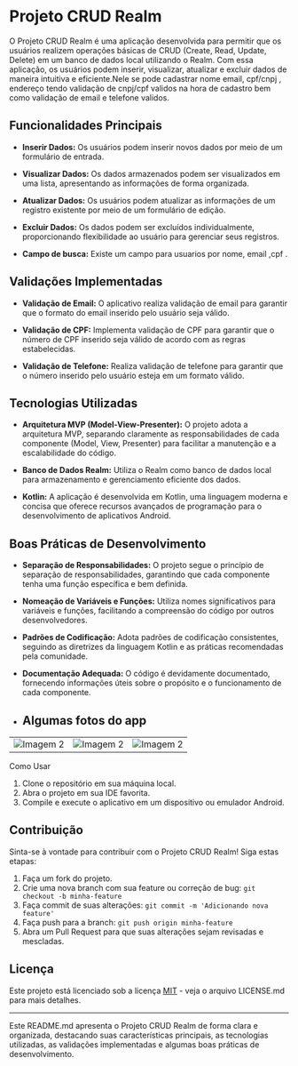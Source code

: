 # Projeto CRUD Realm

O Projeto CRUD Realm é uma aplicação desenvolvida para permitir que os usuários realizem operações básicas de CRUD (Create, Read, Update, Delete) em um banco de dados local utilizando o Realm. Com essa aplicação, os usuários podem inserir, visualizar, atualizar e excluir dados de maneira intuitiva e eficiente.Nele se pode cadastrar nome email, cpf/cnpj , endereço tendo validação de cnpj/cpf validos na hora de cadastro bem como validação de email e telefone validos. 

## Funcionalidades Principais

- **Inserir Dados:** Os usuários podem inserir novos dados por meio de um formulário de entrada.

- **Visualizar Dados:** Os dados armazenados podem ser visualizados em uma lista, apresentando as informações de forma organizada.

- **Atualizar Dados:** Os usuários podem atualizar as informações de um registro existente por meio de um formulário de edição.

- **Excluir Dados:** Os dados podem ser excluídos individualmente, proporcionando flexibilidade ao usuário para gerenciar seus registros.

- **Campo de busca:** Existe um campo para usuarios por nome, email ,cpf .

## Validações Implementadas

- **Validação de Email:** O aplicativo realiza validação de email para garantir que o formato do email inserido pelo usuário seja válido.

- **Validação de CPF:** Implementa validação de CPF para garantir que o número de CPF inserido seja válido de acordo com as regras estabelecidas.

- **Validação de Telefone:** Realiza validação de telefone para garantir que o número inserido pelo usuário esteja em um formato válido.

## Tecnologias Utilizadas

- **Arquitetura MVP (Model-View-Presenter):** O projeto adota a arquitetura MVP, separando claramente as responsabilidades de cada componente (Model, View, Presenter) para facilitar a manutenção e a escalabilidade do código.

- **Banco de Dados Realm:** Utiliza o Realm como banco de dados local para armazenamento e gerenciamento eficiente dos dados.

- **Kotlin:** A aplicação é desenvolvida em Kotlin, uma linguagem moderna e concisa que oferece recursos avançados de programação para o desenvolvimento de aplicativos Android.

## Boas Práticas de Desenvolvimento

- **Separação de Responsabilidades:** O projeto segue o princípio de separação de responsabilidades, garantindo que cada componente tenha uma função específica e bem definida.

- **Nomeação de Variáveis e Funções:** Utiliza nomes significativos para variáveis e funções, facilitando a compreensão do código por outros desenvolvedores.

- **Padrões de Codificação:** Adota padrões de codificação consistentes, seguindo as diretrizes da linguagem Kotlin e as práticas recomendadas pela comunidade.

- **Documentação Adequada:** O código é devidamente documentado, fornecendo informações úteis sobre o propósito e o funcionamento de cada componente.

- ## Algumas fotos do app

<table> 
  <tr>
    <td><img src="https://github.com/giuliano15/Crud-Realm-Kotlin/assets/12647380/46472993-86f2-4b8c-b725-cc7fdf0a0718" alt="Imagem 2"></td>
    <td><img src="https://github.com/giuliano15/Crud-Realm-Kotlin/assets/12647380/26fc9242-b775-475e-94a9-7a2a6fadfedf" alt="Imagem 2"></td>
    <td><img src="https://github.com/giuliano15/Crud-Realm-Kotlin/assets/12647380/1cbb59c5-8acc-43bf-99a6-c3825d73f76b" alt="Imagem 2"></td>
 </tr>
</table
![Screenshot_2024-02-14-20-47-28-1](https://github.com/giuliano15/Crud-Realm-Kotlin/assets/12647380/26fc9242-b775-475e-94a9-7a2a6fadfedf)
![Screenshot_2024-02-14-20-52-29-4](https://github.com/giuliano15/Crud-Realm-Kotlin/assets/12647380/1cbb59c5-8acc-43bf-99a6-c3825d73f76b)

## Como Usar

1. Clone o repositório em sua máquina local.
2. Abra o projeto em sua IDE favorita.
3. Compile e execute o aplicativo em um dispositivo ou emulador Android.

## Contribuição

Sinta-se à vontade para contribuir com o Projeto CRUD Realm! Siga estas etapas:

1. Faça um fork do projeto.
2. Crie uma nova branch com sua feature ou correção de bug: `git checkout -b minha-feature`
3. Faça commit de suas alterações: `git commit -m 'Adicionando nova feature'`
4. Faça push para a branch: `git push origin minha-feature`
5. Abra um Pull Request para que suas alterações sejam revisadas e mescladas.

## Licença

Este projeto está licenciado sob a licença [MIT](LICENSE.md) - veja o arquivo LICENSE.md para mais detalhes.

---

Este README.md apresenta o Projeto CRUD Realm de forma clara e organizada, destacando suas características principais, as tecnologias utilizadas, as validações implementadas e algumas boas práticas de desenvolvimento.
